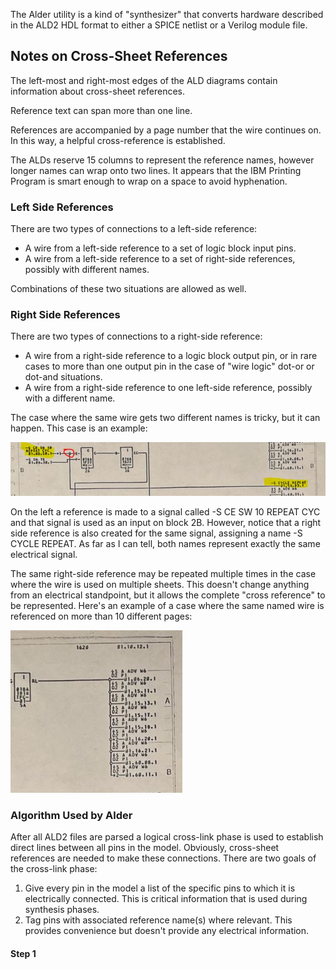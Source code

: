 The Alder utility is a kind of "synthesizer" that converts hardware described
in the ALD2 HDL format to either a SPICE netlist or a Verilog module file.

## Notes on Cross-Sheet References

The left-most and right-most edges of the ALD diagrams contain 
information about cross-sheet references. 

Reference text can span more than one line.

References are accompanied by a page number that the wire 
continues on. In this way, a helpful cross-reference is established.

The ALDs reserve 15 columns to represent the 
reference names, however longer names can wrap
onto two lines. It appears that the IBM Printing
Program is smart enough to wrap on a space to 
avoid hyphenation.

### Left Side References

There are two types of connections to a left-side reference:
* A wire from a left-side reference to a set of logic block
input pins.
* A wire from a left-side reference to a set of right-side
references, possibly with different names. 

Combinations of these two situations are allowed as well.

### Right Side References

There are two types of connections to a right-side reference:
* A wire from a right-side reference to a logic block
output pin, or in rare cases to more than one output pin in the case
of "wire logic" dot-or or dot-and situations.
* A wire from a right-side reference to one left-side
reference, possibly with a different name. 

The case where the same wire gets two different names is tricky, but
it can happen. This case is an example:

![ALD2](docs/ald2-2.jpg)

On the left a reference is made to a signal called -S CE SW 10 REPEAT CYC
and that signal is used as an input on block 2B. However, notice that 
a right side reference is also created for the same signal, assigning a
name -S CYCLE REPEAT. As far as I can tell, both names represent exactly
the same electrical signal.

The same right-side reference may be repeated multiple times in the
case where the wire is used on multiple sheets.  This doesn't change
anything from an electrical standpoint, but it allows the complete
"cross reference" to be represented.  Here's an example of a case 
where the same named wire is referenced on more than 10 different pages:

![ALD2](docs/ald2-1.jpg)

### Algorithm Used by Alder

After all ALD2 files are parsed a logical cross-link phase is used to 
establish direct lines between all pins in the model. Obviously, cross-sheet references 
are needed to make these connections. There are two goals of the 
cross-link phase:
1. Give every pin in the model a list of the specific pins to which it
is electrically connected. This is critical information that is used during
synthesis phases.
2. Tag pins with associated reference name(s) where relevant. This provides convenience 
but doesn't provide any electrical information.

#### Step 1


